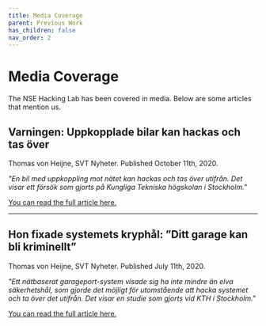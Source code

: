 ```yaml
---
title: Media Coverage
parent: Previous Work
has_children: false
nav_order: 2
---
```


# Media Coverage

The NSE Hacking Lab has been covered in media. Below are some articles that mention us.

## Varningen: Uppkopplade bilar kan hackas och tas över

Thomas von Heijne, SVT Nyheter. Published October 11th, 2020.

*"En bil med uppkoppling mot nätet kan hackas och tas över utifrån. Det visar ett försök som gjorts på Kungliga Tekniska högskolan i Stockholm."*

[You can read the full article here.](https://www.svt.se/nyheter/varningen-uppkopplade-bilar-kan-hackas-och-tas-over?)

<hr>

## Hon fixade systemets kryphål: ”Ditt garage kan bli kriminellt”

Thomas von Heijne, SVT Nyheter. Published July 11th, 2020.

*"Ett nätbaserat garageport-system visade sig ha inte mindre än elva säkerhetshål, som gjorde det möjligt för utomstående att hacka systemet och ta över det utifrån. Det visar en studie som gjorts vid KTH i Stockholm."*

[You can read the full article here.](https://www.svt.se/nyheter/vetenskap/din-garageport-blir-kriminell)


<!--## TITLE

Author, Platform. Published M Dth, YYYY.

*"QUOTE"*

[You can read the full article here.](LINK)-->